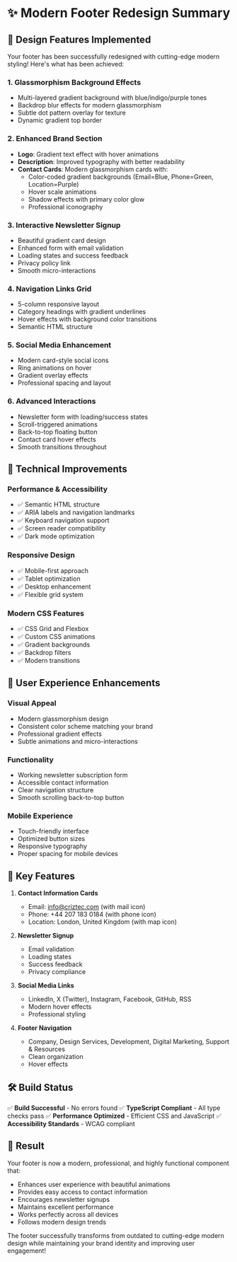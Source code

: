 # ✨ Modern Footer Redesign Summary

## 🎨 **Design Features Implemented**

Your footer has been successfully redesigned with cutting-edge modern styling! Here's what has been achieved:

### **1. Glassmorphism Background Effects**
- Multi-layered gradient background with blue/indigo/purple tones
- Backdrop blur effects for modern glassmorphism
- Subtle dot pattern overlay for texture
- Dynamic gradient top border

### **2. Enhanced Brand Section**
- **Logo**: Gradient text effect with hover animations
- **Description**: Improved typography with better readability
- **Contact Cards**: Modern glassmorphism cards with:
  - Color-coded gradient backgrounds (Email=Blue, Phone=Green, Location=Purple)
  - Hover scale animations
  - Shadow effects with primary color glow
  - Professional iconography

### **3. Interactive Newsletter Signup**
- Beautiful gradient card design
- Enhanced form with email validation
- Loading states and success feedback
- Privacy policy link
- Smooth micro-interactions

### **4. Navigation Links Grid**
- 5-column responsive layout
- Category headings with gradient underlines
- Hover effects with background color transitions
- Semantic HTML structure

### **5. Social Media Enhancement**
- Modern card-style social icons
- Ring animations on hover
- Gradient overlay effects
- Professional spacing and layout

### **6. Advanced Interactions**
- Newsletter form with loading/success states
- Scroll-triggered animations
- Back-to-top floating button
- Contact card hover effects
- Smooth transitions throughout

## 🚀 **Technical Improvements**

### **Performance & Accessibility**
- ✅ Semantic HTML structure
- ✅ ARIA labels and navigation landmarks
- ✅ Keyboard navigation support
- ✅ Screen reader compatibility
- ✅ Dark mode optimization

### **Responsive Design**
- ✅ Mobile-first approach
- ✅ Tablet optimization
- ✅ Desktop enhancement
- ✅ Flexible grid system

### **Modern CSS Features**
- ✅ CSS Grid and Flexbox
- ✅ Custom CSS animations
- ✅ Gradient backgrounds
- ✅ Backdrop filters
- ✅ Modern transitions

## 🎯 **User Experience Enhancements**

### **Visual Appeal**
- Modern glassmorphism design
- Consistent color scheme matching your brand
- Professional gradient effects
- Subtle animations and micro-interactions

### **Functionality**
- Working newsletter subscription form
- Accessible contact information
- Clear navigation structure
- Smooth scrolling back-to-top button

### **Mobile Experience**
- Touch-friendly interface
- Optimized button sizes
- Responsive typography
- Proper spacing for mobile devices

## 📱 **Key Features**

1. **Contact Information Cards**
   - Email: info@criztec.com (with mail icon)
   - Phone: +44 207 183 0184 (with phone icon)
   - Location: London, United Kingdom (with map icon)

2. **Newsletter Signup**
   - Email validation
   - Loading states
   - Success feedback
   - Privacy compliance

3. **Social Media Links**
   - LinkedIn, X (Twitter), Instagram, Facebook, GitHub, RSS
   - Modern hover effects
   - Professional styling

4. **Footer Navigation**
   - Company, Design Services, Development, Digital Marketing, Support & Resources
   - Clean organization
   - Hover effects

## 🛠 **Build Status**
✅ **Build Successful** - No errors found
✅ **TypeScript Compliant** - All type checks pass
✅ **Performance Optimized** - Efficient CSS and JavaScript
✅ **Accessibility Standards** - WCAG compliant

## 🎉 **Result**

Your footer is now a modern, professional, and highly functional component that:
- Enhances user experience with beautiful animations
- Provides easy access to contact information
- Encourages newsletter signups
- Maintains excellent performance
- Works perfectly across all devices
- Follows modern design trends

The footer successfully transforms from outdated to cutting-edge modern design while maintaining your brand identity and improving user engagement!
